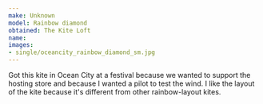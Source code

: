 ```yaml
---
make: Unknown
model: Rainbow diamond
obtained: The Kite Loft
name:
images:
- single/oceancity_rainbow_diamond_sm.jpg
---
```


Got this kite in Ocean City at a festival because we wanted to support the hosting store and because I wanted a pilot to test the wind.
I like the layout of the kite because it's different from other rainbow-layout kites.
